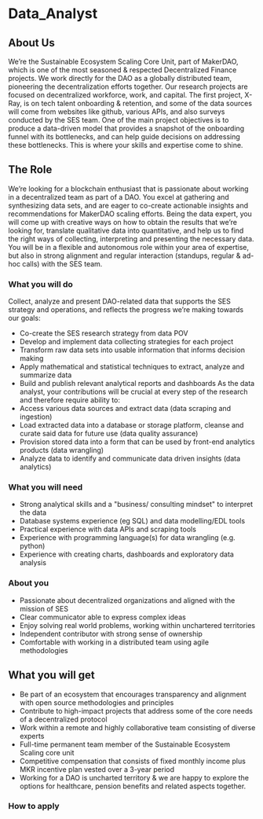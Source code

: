 # Data_Analyst

## About Us 
We’re the Sustainable Ecosystem Scaling Core Unit, part of MakerDAO, which is one of the most seasoned & respected Decentralized Finance projects. We work directly for the DAO as a globally distributed team, pioneering the decentralization efforts together. Our research projects are focused on decentralized workforce, work, and capital. The first project, X-Ray, is on tech talent onboarding & retention, and some of the data sources will come from websites like github, various APIs, and also surveys conducted by the SES team. One of the main project objectives is to produce a data-driven model that provides a snapshot of the onboarding funnel with its bottlenecks, and can help guide decisions on addressing these bottlenecks. This is where your skills and expertise come to shine.

## The Role

We’re looking for a blockchain enthusiast that is passionate about working in a decentralized team as part of a DAO. You excel at gathering and synthesizing data sets, and are eager to co-create actionable insights and recommendations for MakerDAO scaling efforts. Being the data expert, you will come up with creative ways on how to obtain the results that we’re looking for, translate qualitative data into quantitative, and help us to find the right ways of collecting, interpreting and presenting the necessary data. You will be in a flexible and autonomous role within your area of expertise, but also in strong alignment and regular interaction (standups, regular & ad-hoc calls) with the SES team.

### What you will do
Collect, analyze and present DAO-related data that supports the SES strategy and operations, and reflects the progress we’re making towards our goals:
* Co-create the SES research strategy from data POV
* Develop and implement data collecting strategies for each project
* Transform raw data sets into usable information that informs decision making
* Apply mathematical and statistical techniques to extract, analyze and summarize data
* Build and publish relevant analytical reports and dashboards
As the data analyst, your contributions will be crucial at every step of the research and therefore  require ability to:
* Access various data sources and extract data (data scraping and ingestion)
* Load extracted data into a database or storage platform, cleanse and curate said data for future use (data quality assurance)
* Provision stored data into a form that can be used by front-end analytics products (data wrangling)
* Analyze data to identify and communicate data driven insights (data analytics)

### What you will need
* Strong analytical skills and a "business/ consulting mindset" to interpret the data
* Database systems experience (eg SQL) and data modelling/EDL tools
* Practical experience with data APIs and scraping tools
* Experience with programming language(s) for data wrangling (e.g. python)
* Experience with creating charts, dashboards and exploratory data analysis

### About you
* Passionate about decentralized organizations and aligned with the mission of SES
* Clear communicator able to express complex ideas
* Enjoy solving real world problems, working within unchartered territories
* Independent contributor with strong sense of ownership
* Comfortable with working in a distributed team using agile methodologies

## What you will get 
* Be part of an ecosystem that encourages transparency and alignment with open source methodologies and principles
* Contribute to high-impact projects that address some of the core needs of a decentralized protocol 
* Work within a remote and highly collaborative team consisting of diverse experts
* Full-time permanent team member of the Sustainable Ecosystem Scaling core unit
* Competitive compensation that consists of fixed monthly income plus MKR incentive plan vested over a 3-year period 
* Working for a DAO is uncharted territory & we are happy to explore the options for healthcare, pension benefits and related aspects together.

### How to apply
